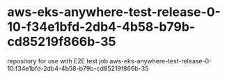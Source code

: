 # aws-eks-anywhere-test-release-0-10-f34e1bfd-2db4-4b58-b79b-cd85219f866b-35
repository for use with E2E test job aws-eks-anywhere-test-release-0-10:f34e1bfd-2db4-4b58-b79b-cd85219f866b-35
